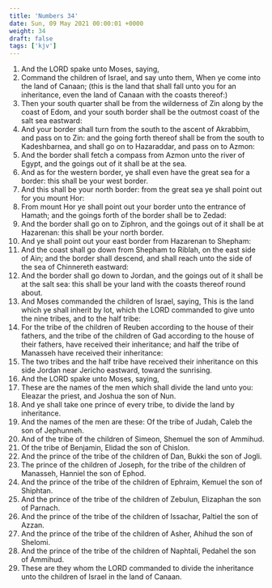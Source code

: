 ```yaml
---
title: 'Numbers 34'
date: Sun, 09 May 2021 00:00:01 +0000
weight: 34
draft: false
tags: ['kjv'] 
---
```


1. And the LORD spake unto Moses, saying,
2. Command the children of Israel, and say unto them, When ye come into the land of Canaan; (this is the land that shall fall unto you for an inheritance, even the land of Canaan with the coasts thereof:)
3. Then your south quarter shall be from the wilderness of Zin along by the coast of Edom, and your south border shall be the outmost coast of the salt sea eastward:
4. And your border shall turn from the south to the ascent of Akrabbim, and pass on to Zin: and the going forth thereof shall be from the south to Kadeshbarnea, and shall go on to Hazaraddar, and pass on to Azmon:
5. And the border shall fetch a compass from Azmon unto the river of Egypt, and the goings out of it shall be at the sea.
6. And as for the western border, ye shall even have the great sea for a border: this shall be your west border.
7. And this shall be your north border: from the great sea ye shall point out for you mount Hor:
8. From mount Hor ye shall point out your border unto the entrance of Hamath; and the goings forth of the border shall be to Zedad:
9. And the border shall go on to Ziphron, and the goings out of it shall be at Hazarenan: this shall be your north border.
10. And ye shall point out your east border from Hazarenan to Shepham:
11. And the coast shall go down from Shepham to Riblah, on the east side of Ain; and the border shall descend, and shall reach unto the side of the sea of Chinnereth eastward:
12. And the border shall go down to Jordan, and the goings out of it shall be at the salt sea: this shall be your land with the coasts thereof round about.
13. And Moses commanded the children of Israel, saying, This is the land which ye shall inherit by lot, which the LORD commanded to give unto the nine tribes, and to the half tribe:
14. For the tribe of the children of Reuben according to the house of their fathers, and the tribe of the children of Gad according to the house of their fathers, have received their inheritance; and half the tribe of Manasseh have received their inheritance:
15. The two tribes and the half tribe have received their inheritance on this side Jordan near Jericho eastward, toward the sunrising.
16. And the LORD spake unto Moses, saying,
17. These are the names of the men which shall divide the land unto you: Eleazar the priest, and Joshua the son of Nun.
18. And ye shall take one prince of every tribe, to divide the land by inheritance.
19. And the names of the men are these: Of the tribe of Judah, Caleb the son of Jephunneh.
20. And of the tribe of the children of Simeon, Shemuel the son of Ammihud.
21. Of the tribe of Benjamin, Elidad the son of Chislon.
22. And the prince of the tribe of the children of Dan, Bukki the son of Jogli.
23. The prince of the children of Joseph, for the tribe of the children of Manasseh, Hanniel the son of Ephod.
24. And the prince of the tribe of the children of Ephraim, Kemuel the son of Shiphtan.
25. And the prince of the tribe of the children of Zebulun, Elizaphan the son of Parnach.
26. And the prince of the tribe of the children of Issachar, Paltiel the son of Azzan.
27. And the prince of the tribe of the children of Asher, Ahihud the son of Shelomi.
28. And the prince of the tribe of the children of Naphtali, Pedahel the son of Ammihud.
29. These are they whom the LORD commanded to divide the inheritance unto the children of Israel in the land of Canaan.
